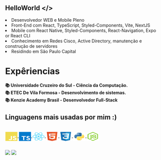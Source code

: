 ## HelloWorld </>


<li>Desenvolvedor WEB e Mobile Pleno</li>
<li>Front-End com React, TypeScript, Styled-Components, Vite, NextJS</li>
<li>Mobile com React Native, Styled-Components, React-Navigation, Expo or React CLI</li>
<li>Conhecimento em Redes Cisco, Active Directory, manutenção e construção de servidores</li>
<li>Residindo em São Paulo Capital</li>


<h1>Expêriencias</h1>

<strong>
📚 Universidade Cruzeiro do Sul - Ciência da Computação. <br>
📚 ETEC De Vila Formosa - Desenvolvimento de sistemas. <br>
📚 Kenzie Academy Brasil - Desenvolvedor Full-Stack
</strong>


<h2>Linguagens mais usadas por mim :)</h2>

<div>
  <a href="https://beacons.ai/hctoliv">
</div>

<div style="display: inline_block"><br>
  <img align="center" alt="Js" height="30" width="40" src="https://raw.githubusercontent.com/devicons/devicon/master/icons/javascript/javascript-plain.svg">
  <img align="center" alt="Ts" height="30" width="40" src="https://raw.githubusercontent.com/devicons/devicon/master/icons/typescript/typescript-plain.svg">
  <img align="center" alt="React" height="30" width="40" src="https://raw.githubusercontent.com/devicons/devicon/master/icons/react/react-original.svg">
  <img align="center" alt="HTML" height="30" width="40" src="https://raw.githubusercontent.com/devicons/devicon/master/icons/html5/html5-original.svg">
  <img align="center" alt="CSS" height="30" width="40" src="https://raw.githubusercontent.com/devicons/devicon/master/icons/css3/css3-original.svg">
  <img align="center" alt="Python" height="30" width="40" src="https://raw.githubusercontent.com/devicons/devicon/master/icons/python/python-original.svg">
 <img align="center" alt="Python" height="30" width="40" src="https://raw.githubusercontent.com/devicons/devicon/master/icons/nodejs/nodejs-original.svg">
 
</div>
  
  ##
 
  <a href="https://www.linkedin.com/in/hector-silva-a894951b7/" target="_blank"><img src="https://img.shields.io/badge/-LinkedIn-%230077B5?style=for-the-badge&logo=linkedin&logoColor=white" target="_blank"></a> 
   <a href="https://instagram.com/hctoliv_" target="_blank"><img src="https://img.shields.io/badge/-Instagram-%23E4405F?style=for-the-badge&logo=instagram&logoColor=white" target="_blank"></a>

